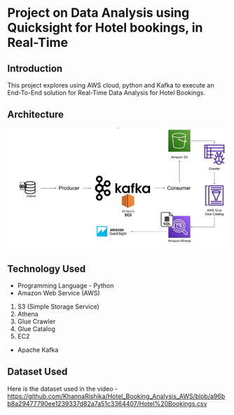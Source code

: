# Project on Data Analysis using Quicksight for Hotel bookings, in Real-Time

## Introduction 
This project explores using AWS cloud, python and Kafka to execute an End-To-End solution for Real-Time Data Analysis for Hotel Bookings.
                                                                  

## Architecture 
<img src="Architecture.jpg">

## Technology Used
- Programming Language - Python
- Amazon Web Service (AWS)
1. S3 (Simple Storage Service)
2. Athena
3. Glue Crawler
4. Glue Catalog
5. EC2
- Apache Kafka


## Dataset Used
Here is the dataset used in the video - 
https://github.com/KhannaRishika/Hotel_Booking_Analysis_AWS/blob/a96bb8a29477790ee1239337d82a7a51c3364407/Hotel%20Bookings.csv
